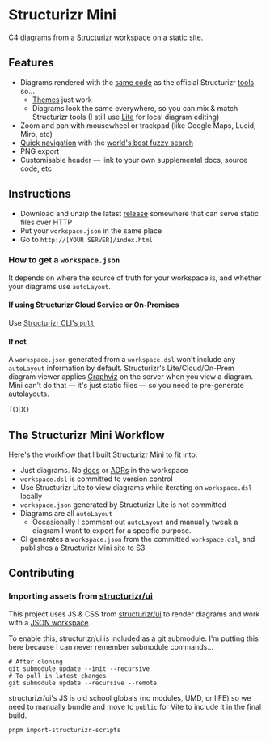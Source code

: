 # Structurizr Mini

C4 diagrams from a [Structurizr](https://structurizr.com) workspace on a static site.

## Features

- Diagrams rendered with the [same code](https://github.com/structurizr/ui) as the official Structurizr [tools](https://structurizr.com/products) so...
  - [Themes](https://structurizr.com/help/themes) just work
  - Diagrams look the same everywhere, so you can mix & match Structurizr tools (I still use [Lite](https://structurizr.com/help/lite) for local diagram editing)
- Zoom and pan with mousewheel or trackpad (like Google Maps, Lucid, Miro, etc)
- [Quick navigation](https://docs.structurizr.com/ui/quick-navigation) with the [world's best fuzzy search](https://github.com/farzher/fuzzysort)
- PNG export
- Customisable header — link to your own supplemental docs, source code, etc

## Instructions

- Download and unzip the latest [release](https://github.com/bensmithett/structurizr-mini/releases) somewhere that can serve static files over HTTP
- Put your `workspace.json` in the same place
- Go to `http://[YOUR SERVER]/index.html`

### How to get a `workspace.json`

It depends on where the source of truth for your workspace is, and whether your diagrams use `autoLayout`.

#### If using Structurizr Cloud Service or On-Premises

Use [Structurizr CLI's `pull`](https://docs.structurizr.com/cli/pull)

#### If not

A `workspace.json` generated from a `workspace.dsl` won't include any `autoLayout` information by default. Structurizr's Lite/Cloud/On-Prem diagram viewer applies [Graphviz](https://graphviz.org) on the server when you view a diagram. Mini can't do that — it's just static files — so you need to pre-generate autolayouts.

TODO

## The Structurizr Mini Workflow

Here's the workflow that I built Structurizr Mini to fit into.

- Just diagrams. No [docs](https://docs.structurizr.com/dsl/docs) or [ADRs](https://docs.structurizr.com/dsl/adrs) in the workspace
- `workspace.dsl` is committed to version control
- Use Structurizr Lite to view diagrams while iterating on `workspace.dsl` locally
- `workspace.json` generated by Structurizr Lite is not committed
- Diagrams are all `autoLayout`
  - Occasionally I comment out `autoLayout` and manually tweak a diagram I want to export for a specific purpose.
- CI generates a `workspace.json` from the committed `workspace.dsl`, and publishes a Structurizr Mini site to S3

## Contributing

### Importing assets from [structurizr/ui](https://github.com/structurizr/ui)

This project uses JS & CSS from [structurizr/ui](https://github.com/structurizr/ui) to render diagrams and work with a [JSON workspace](https://github.com/structurizr/cli/blob/master/docs/export.md).

To enable this, structurizr/ui is included as a git submodule. I'm putting this here because I can never remember submodule commands...

```
# After cloning
git submodule update --init --recursive
# To pull in latest changes
git submodule update --recursive --remote
```

structurizr/ui's JS is old school globals (no modules, UMD, or IIFE) so we need to manually bundle and move to `public` for Vite to include it in the final build.

```
pnpm import-structurizr-scripts
```
